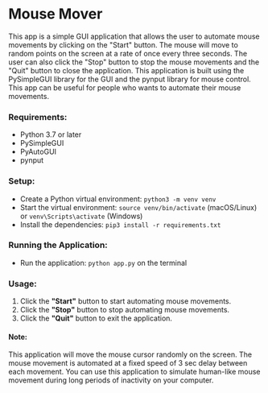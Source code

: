 # Mouse Mover
This app is a simple GUI application that allows the user to automate mouse movements by clicking on the "Start" button. The mouse will move to random points on the screen at a rate of once every three seconds. The user can also click the "Stop" button to stop the mouse movements and the "Quit" button to close the application. This application is built using the PySimpleGUI library for the GUI and the pynput library for mouse control. This app can be useful for people who wants to automate their mouse movements.


### Requirements:
- Python 3.7 or later
- PySimpleGUI
- PyAutoGUI
- pynput

### Setup:
- Create a Python virtual environment: `python3 -m venv venv`
- Start the virtual environment: `source venv/bin/activate` (macOS/Linux) or `venv\Scripts\activate` (Windows)
- Install the dependencies: `pip3 install -r requirements.txt`

### Running the Application:
- Run the application: `python app.py` on the terminal

### Usage:
1. Click the **"Start"** button to start automating mouse movements.
2. Click the **"Stop"** button to stop automating mouse movements.
3. Click the **"Quit"** button to exit the application.

#### Note:
This application will move the mouse cursor randomly on the screen.
The mouse movement is automated at a fixed speed of 3 sec delay between each movement.
You can use this application to simulate human-like mouse movement during long periods of inactivity on your computer.
